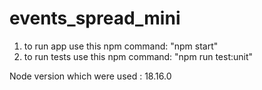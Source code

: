 # events_spread_mini

1) to run app use this npm command: "npm start"
2) to run tests use this npm command: "npm run test:unit"

Node version which were used : 18.16.0
